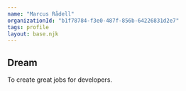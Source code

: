```yaml
---
name: "Marcus Rådell"
organizationId: "b1f78784-f3e0-487f-856b-64226831d2e7"
tags: profile
layout: base.njk
---
```


## Dream

To create great jobs for developers.
